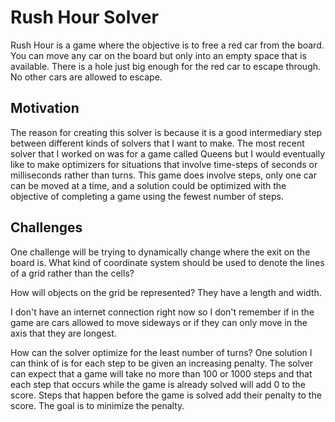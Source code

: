 # Rush Hour Solver

Rush Hour is a game where the objective is to free a red car from the board. You can move any car on the board but only into an empty space that is available. There is a hole just big enough for the red car to escape through. No other cars are allowed to escape.

## Motivation

The reason for creating this solver is because it is a good intermediary step between different kinds of solvers that I want to make. The most recent solver that I worked on was for a game called Queens but I would eventually like to make optimizers for situations that involve time-steps of seconds or milliseconds rather than turns. This game does involve steps, only one car can be moved at a time, and a solution could be optimized with the objective of completing a game using the fewest number of steps.

## Challenges

One challenge will be trying to dynamically change where the exit on the board is. What kind of coordinate system should be used to denote the lines of a grid rather than the cells?

How will objects on the grid be represented? They have a length and width.

I don't have an internet connection right now so I don't remember if in the game are cars allowed to move sideways or if they can only move in the axis that they are longest.

How can the solver optimize for the least number of turns? One solution I can think of is for each step to be given an increasing penalty. The solver can expect that a game will take no more than 100 or 1000 steps and that each step that occurs while the game is already solved will add 0 to the score. Steps that happen before the game is solved add their penalty to the score. The goal is to minimize the penalty.
